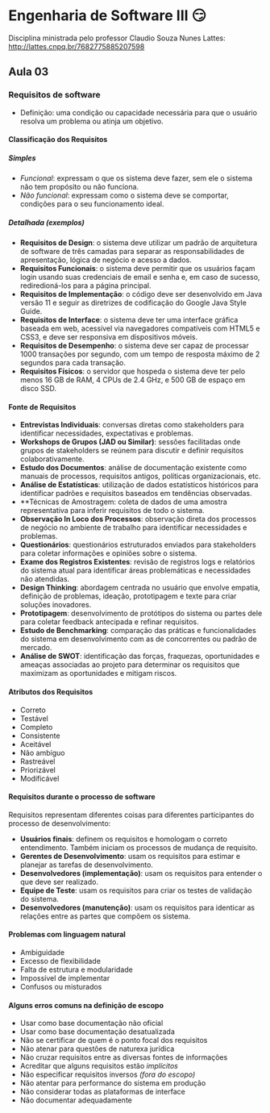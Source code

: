 # Engenharia de Software III 😏
Disciplina ministrada pelo professor Claudio Souza Nunes
Lattes:  http://lattes.cnpq.br/7682775885207598

## Aula 03
### Requisitos de software

- Definição: uma condição ou capacidade necessária para que o usuário resolva um problema ou atinja um objetivo.
  
#### Classificação dos Requisitos
##### Simples
- *Funcional*: expressam o que os sistema deve fazer, sem ele o sistema não tem propósito ou não funciona.
- *Não funcional*: expressam como o sistema deve se comportar, condições para o seu funcionamento ideal.

##### Detalhada (exemplos) 
- **Requisitos de Design**: o sistema deve utilizar um padrão de arquitetura de software de três camadas para separar as responsabilidades de apresentação, lógica de negócio e acesso a dados.
- **Requisitos Funcionais**: o sistema deve permitir que os usuários façam login usando suas credenciais de email e senha e, em caso de sucesso, rediredioná-los para a página principal.
- **Requisitos de Implementação**: o código deve ser desenvolvido em Java versão 11 e seguir as diretrizes de codificação do Google Java Style Guide.
- **Requisitos de Interface**: o sistema deve ter uma interface gráfica baseada em web, acessível via navegadores compatíveis com HTML5 e CSS3, e deve ser responsiva em dispositivos móveis.
- **Requisitos de Desempenho**: o sistema deve ser capaz de processar 1000 transações por segundo, com um tempo de resposta máximo de 2 segundos para cada transação.
- **Requisitos Físicos**: o servidor que hospeda o sistema deve ter pelo menos 16 GB de RAM, 4 CPUs de 2.4 GHz, e 500 GB de espaço em disco SSD.

#### Fonte de Requisitos
- **Entrevistas Individuais**: conversas diretas como stakeholders para identificar necessidades, expectativas e problemas.
- **Workshops de Grupos (JAD ou Similar)**: sessões facilitadas onde grupos de stakeholders se reúnem para discutir e definir requisitos colaborativamente.
- **Estudo dos Documentos**: análise de documentação existente como manuais de processos, requisitos antigos, políticas organizacionais, etc.
- **Análise de Estatísticas**: utilização de dados estatísticos históricos para identificar padrões e requisitos baseados em tendências observadas.
- **Técnicas de Amostragem: coleta de dados de uma amostra representativa para inferir requisitos de todo o sistema.
- **Observação In Loco dos Processos**: observação direta dos processos de negócio no ambiente de trabalho para identificar necessidades e problemas.
- **Questionários**: questionários estruturados enviados para stakeholders para coletar informações e opiniões sobre o sistema.
- **Exame dos Registros Existentes**: revisão de registros logs e relatórios do sistema atual para identificar áreas problemáticas e necessidades não atendidas.
- **Design Thinking**: abordagem centrada no usuário que envolve empatia, definição de problemas, ideação, prototipagem e texte para criar soluções inovadores.
- **Prototipagem**: desenvolvimento de protótipos do sistema ou partes dele para coletar feedback antecipada e refinar requisitos.
- **Estudo de Benchmarking**: comparação das práticas e funcionalidades do sistema em desenvolvimento com as de concorrentes ou padrão de mercado.
- **Análise de SWOT**: identificação das forças, fraquezas, oportunidades e ameaças associadas ao projeto para determinar os requisitos que maximizam as oportunidades e mitigam riscos.

#### Atributos dos Requisitos
- Correto
- Testável
- Completo
- Consistente
- Aceitável
- Não ambíguo
- Rastreável
- Priorizável
- Modificável

#### Requisitos durante o processo de software
Requisitos representam diferentes coisas para diferentes participantes do processo de desenvolvimento:
- **Usuários finais**: definem os requisitos e homologam o correto entendimento. Também iniciam os processos de mudança de requisito.
- **Gerentes de Desenvolvimento**: usam os requisitos para estimar e planejar as tarefas de desenvolvimento.
- **Desenvolvedores (implementação)**: usam os requisitos para entender o que deve ser realizado.
- **Equipe de Teste**: usam os requisitos para criar os testes de validação do sistema.
- **Desenvolvedores (manutenção)**: usam os requisitos para identicar as relações entre as partes que compõem os sistema.

#### Problemas com linguagem natural
- Ambiguidade
- Excesso de flexibilidade
- Falta de estrutura e modularidade
- Impossível de implementar
- Confusos ou misturados

#### Alguns erros comuns na definição de escopo
- Usar como base documentação não oficial
- Usar como base documentação desatualizada
- Não se certificar de quem é o ponto focal dos requisitos
- Não atenar para questões de naturexa jurídica
- Não cruzar requisitos entre as diversas fontes de informações
- Acreditar que alguns requisitos estão *implícitos*
- Não especificar requisitos inversos *(fora do escopo)*
- Não atentar para performance do sistema em produção
- Não considerar todas as plataformas de interface
- Não documentar adequadamente


  
  


  

